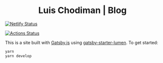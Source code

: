 <h1 align="center">
    Luis Chodiman | Blog
</h1>

[![Netlify Status](https://api.netlify.com/api/v1/badges/fca8b67b-997e-4361-b134-1260aa17e410/deploy-status)](https://app.netlify.com/sites/gracious-booth-453562/deploys)

[![Actions Status](https://github.com/lechodiman/luischodiman.me/workflows/ci/badge.svg)](https://github.com/lechodiman/luischodiman.me/actions)

This is a site built with [Gatsby.js](https://www.gatsbyjs.org/) using [gatsby-starter-lumen](https://github.com/alxshelepenok/gatsby-starter-lumen). To get started:

```bash
yarn
yarn develop
```
